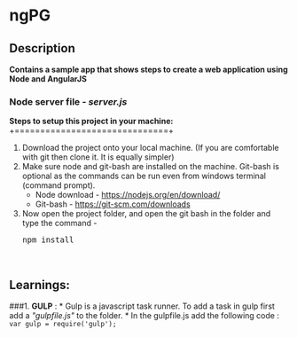 # ngPG

## Description

**Contains a sample app that shows steps to create a web application using Node and AngularJS**

### Node server file - *server.js*

**Steps to setup this project in your machine:**<br />
+==============================+

1. Download the project onto your local machine. (If you are comfortable with git then clone it. It is equally simpler)
2. Make sure node and git-bash are installed on the machine. Git-bash is optional as the commands can be run even from windows terminal (command prompt).
    * Node download - https://nodejs.org/en/download/
    * Git-bash - https://git-scm.com/downloads
3. Now open the project folder, and open the git bash in the folder and type the command - <br /><pre>npm install</pre>

</br>

## Learnings:

###1. **GULP** :
    * Gulp is a javascript task runner. To add a task in gulp first add a *"gulpfile.js"* to the folder.
    * In the gulpfile.js add the following code : 
    </br>
    ```
    var gulp = require('gulp');
    ```